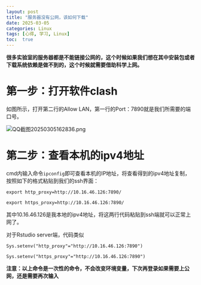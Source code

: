 ```yaml
---
layout: post
title: "服务器没有公网，该如何下载"
date: 2025-03-05
categories: Linux
tags: [心得, 学习, Linux]
toc:  true
---
```


**很多实验室的服务器都是不能链接公网的，这个时候如果我们想在其中安装包或者下载系统依赖是做不到的，这个时候就需要借助科学上网。**

# 第一步：打开软件clash
如图所示，打开第二行的Allow LAN，第一行的Port：7890就是我们所需要的端口号。

![QQ截图20250305162836.png](https://cdn.jsdelivr.net/gh/capablezzm/capablezzm.github.io@main/images/2025/3/1741163332102.png)

# 第二步：查看本机的ipv4地址

cmd内输入命令`ipconfig`即可查看本机的IP地址，将查看得到的ipv4地址复制，按照如下的格式粘贴到我们的ssh界面：
```
export http_proxy=http://10.16.46.126:7890/
```
```
export https_proxy=http://10.16.46.126:7890/
```

其中10.16.46.126是我本地的ipv4地址，将这两行代码粘贴到ssh端就可以正常上网了。

对于Rstudio server端，代码类似
```
Sys.setenv("http_proxy"="http://10.16.46.126:7890")
```
```
Sys.setenv("https_proxy"="http://10.16.46.126:7890") 
```

**注意：以上命令是一次性的命令，不会改变环境变量，下次再登录如果需要上公网，还是需要再次输入**